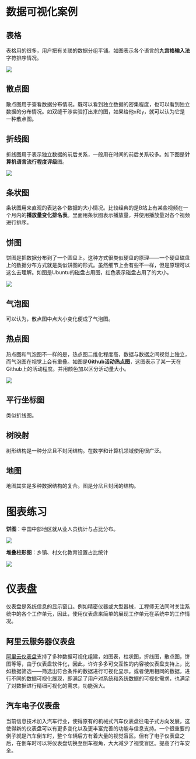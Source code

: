 # 数据可视化案例

## 表格

表格用的很多，用户把有关联的数据分组平铺。如图表示各个语言的**九宫格输入法**字符排序情况。

![](/api/file/image/capture/2021-05-15-133632_678x832_scrot.png)

## 散点图

散点图用于查看数据分布情况。既可以看到独立数据的密集程度，也可以看到独立数据的分布情况。如双缝干涉实验打出来的图，如果给他`x`和`y`，就可以认为它是一种散点图。

## 折线图

折线图用于表示独立数据的前后关系，一般用在时间的前后关系较多。如下图是**计算机语言流行程度评级**图。

![](https://imgconvert.csdnimg.cn/aHR0cHM6Ly9zMS5heDF4LmNvbS8yMDIwLzA1LzEwL1kzR1FGcy5wbmc?x-oss-process=image/format,png)

## 条状图

条状图用来直观的表达各个数据的大小情况。比较经典的是B站上有某些视频在一个月内的**播放量变化排名表**。里面用条状图表示播放量，并使用播放量对各个视频进行排序。

## 饼图

饼图是把数据分布到了一个圆盘上。这种方式很类似硬盘的原理——一个硬盘磁盘上的数据分布方式就是类似饼图的形式。虽然细节上会有些不一样，但是原理可以这么去理解。如图是Ubuntu的磁盘占用图，红色表示磁盘占用了的大小。

![](https://img3.sycdn.imooc.com/5bb874e50001ac0907220511.jpg)

## 气泡图

可以认为，散点图中点大小变化便成了气泡图。

## 热点图

热点图和气泡图不一样的是，热点图二维化程度高，数据与数据之间视觉上独立，而气泡图在视觉上会有重叠。如图是**Github活动热点图**，这图表示了某一天在Github上的活动程度。并用颜色加以区分活动量大小。

![](/api/file/image/capture/2021-05-15-135900_722x503_scrot.png)

## 平行坐标图

类似折线图。

## 树映射

树形结构是一种分岔且不封闭结构。在数学和计算机领域使用很广泛。

## 地图

地图其实是多种数据结构的复合。图是分岔且封闭的结构。

# 图表练习

**饼图**：中国中部地区就从业人员统计与占比分布。

![](/api/file/image/capture/2021-05-15-143414_749x910_scrot.png)

**堆叠柱形图**：乡镇、村文化教育设置占比统计

![](/api/file/image/capture/2021-05-15-143837_706x691_scrot.png)

# 仪表盘

仪表盘是系统信息的显示窗口。例如精密仪器或大型器械，工程师无法同时关注系统中的各个工作单元，因此，使用仪表盘来简单的展现工作单元在系统中的工作情况。

## 阿里云服务器仪表盘

[阿里云仪表盘](https://www.alibabacloud.com/help/zh/doc-detail/169984.htm?spm=a2c63.p38356.b99.135.3fccc409sNDOoR)支持了多种数据可视化组建，如图表，柱状图，折线图，散点图，饼图等等，由于仪表盘软件化，因此，许许多多可交互性的内容被仪表盘支持上，比如数据筛选——筛选出符合条件的数据进行可视化显示。或者使用相同的数据，进行不同的数据可视化展现，即满足了用户对系统和系统数据的可视化需求，也满足了对数据进行精细可视化的需求，功能强大。

## 汽车电子仪表盘

当前信息技术加入汽车行业，使得原有的机械式汽车仪表盘往电子式方向发展，这使得新的仪表盘可以有更多变化以及更丰富完善的功能与信息支持。一个很重要的例子就是汽车倒车时，整个车辆后方有着大量的视觉盲区。但有了电子仪表盘之后，在倒车时可以将仪表盘切换至倒车视角，大大减少了视觉盲区。提高了行车安全。